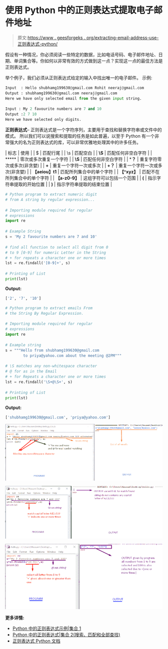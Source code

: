 # 使用 Python 中的正则表达式提取电子邮件地址

> 原文:[https://www . geesforgeks . org/extracting-email-address-use-正则表达式-python/](https://www.geeksforgeeks.org/extracting-email-addresses-using-regular-expressions-python/)

假设有一种情况，你必须阅读一些特定的数据，比如电话号码、电子邮件地址、日期、单词集合等。你如何以非常有效的方式做到这一点？实现这一点的最佳方法是正则表达式。

举个例子，我们必须从正则表达式给定的输入中找出唯一的电子邮件。
示例:

```py
Input  : Hello shubhamg199630@gmail.com Rohit neeraj@gmail.com
Output : shubhamg199630@gmail.com neeraj@gmail.com
Here we have only selected email from the given input string.

Input : My 2 favourite numbers are 7 and 10
Output :2 7 10
Here we have selected only digits.

```

**正则表达式**–
正则表达式是一个字符序列，主要用于查找和替换字符串或文件中的模式。
所以我们可以说搜索和提取的任务是如此普遍，以至于 Python 有一个非常强大的名为正则表达式的库，可以非常优雅地处理其中的许多任务。

| 标志 | 使用 |
| $ | 匹配行尾 |
| \s | 匹配空白 |
| **\S** | 匹配任何非空白字符 |
| ***** | 零次或多次重复一个字符 |
| **\S** | 匹配任何非空白字符 |
| ***？** | 重复字符零次或多次(非贪婪) |
| **+** | 重复一个字符一次或多次 |
| **+？** | 重复一个字符一次或多次(非贪婪) |
| **【aeiou】t1** | 匹配所列集合中的单个字符 |
| **【^xyz】** | 匹配不在所列集合中的单个字符 |
| **【a-z0-9】** | 这组字符可以包括一个范围 |
| **(** | 指示字符串提取的开始位置 |
| **)** | 指示字符串提取的结束位置 |

```py
# Python program to extract numeric digit 
# from A string by regular expression...

# Importing module required for regular
# expressions
import re  

# Example String 
s = 'My 2 favourite numbers are 7 and 10'

# find all function to select all digit from 0   
# to 9 [0-9] for numeric Letter in the String
# + for repeats a character one or more times
lst = re.findall('[0-9]+', s)    

# Printing of List
print(lst)
```

**Output:**

```py
['2', '7', '10']

```

```py
# Python program to extract emails From 
# the String By Regular Expression. 

# Importing module required for regular 
# expressions 
import re 

# Example string 
s = """Hello from shubhamg199630@gmail.com
        to priya@yahoo.com about the meeting @2PM"""

# \S matches any non-whitespace character 
# @ for as in the Email 
# + for Repeats a character one or more times 
lst = re.findall('\S+@\S+', s)     

# Printing of List 
print(lst) 
```

**Output:**

```py
['shubhamg199630@gmail.com', 'priya@yahoo.com']

```

![](img/eccbaec45c1cb736439e64c8942fbc9e.png)

![](img/7a1302d85603d770012a4420db6841d4.png)

![](img/63f9204bea3434ad1c6f3dbf8f8c6f74.png)

**更多详情:**

*   [Python 中的正则表达式示例|集合 1](https://www.geeksforgeeks.org/regular-expression-python-examples-set-1/)
*   [Python 中的正则表达式|集合 2(搜索、匹配和全部查找)](https://www.geeksforgeeks.org/regular-expressions-python-set-1-search-match-find/)
*   [正则表达式 Python 文档](http://docs.python.org/3/howto/regex.html)